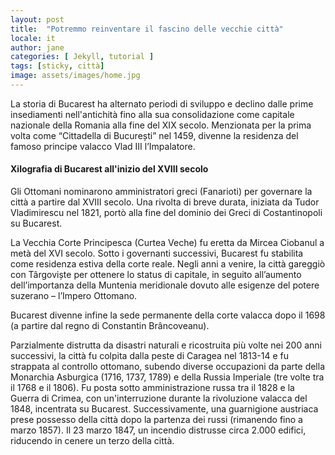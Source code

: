 ```yaml
---
layout: post
title:  "Potremmo reinventare il fascino delle vecchie città"
locale: it
author: jane
categories: [ Jekyll, tutorial ]
tags: [sticky, città]
image: assets/images/home.jpg
---
```


La storia di Bucarest ha alternato periodi di sviluppo e declino dalle prime insediamenti nell'antichità fino alla sua consolidazione come capitale nazionale della Romania alla fine del XIX secolo. Menzionata per la prima volta come “Cittadella di București” nel 1459, divenne la residenza del famoso principe valacco Vlad III l’Impalatore.

#### Xilografia di Bucarest all'inizio del XVIII secolo

Gli Ottomani nominarono amministratori greci (Fanarioti) per governare la città a partire dal XVIII secolo. Una rivolta di breve durata, iniziata da Tudor Vladimirescu nel 1821, portò alla fine del dominio dei Greci di Costantinopoli su Bucarest.

La Vecchia Corte Principesca (Curtea Veche) fu eretta da Mircea Ciobanul a metà del XVI secolo. Sotto i governanti successivi, Bucarest fu stabilita come residenza estiva della corte reale. Negli anni a venire, la città gareggiò con Târgoviște per ottenere lo status di capitale, in seguito all’aumento dell’importanza della Muntenia meridionale dovuto alle esigenze del potere suzerano – l’Impero Ottomano.

Bucarest divenne infine la sede permanente della corte valacca dopo il 1698 (a partire dal regno di Constantin Brâncoveanu).

Parzialmente distrutta da disastri naturali e ricostruita più volte nei 200 anni successivi, la città fu colpita dalla peste di Caragea nel 1813-14 e fu strappata al controllo ottomano, subendo diverse occupazioni da parte della Monarchia Asburgica (1716, 1737, 1789) e della Russia Imperiale (tre volte tra il 1768 e il 1806). Fu posta sotto amministrazione russa tra il 1828 e la Guerra di Crimea, con un'interruzione durante la rivoluzione valacca del 1848, incentrata su Bucarest. Successivamente, una guarnigione austriaca prese possesso della città dopo la partenza dei russi (rimanendo fino a marzo 1857). Il 23 marzo 1847, un incendio distrusse circa 2.000 edifici, riducendo in cenere un terzo della città.
